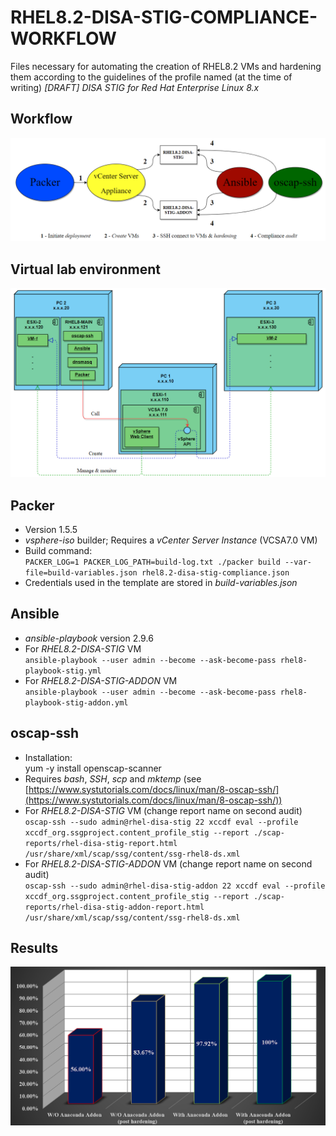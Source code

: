 # RHEL8.2-DISA-STIG-COMPLIANCE-WORKFLOW
Files necessary for automating the creation of RHEL8.2 VMs and hardening them according to the guidelines of the profile named (at the time of writing) _[DRAFT] DISA STIG for Red Hat Enterprise Linux 8.x_
## Workflow
![Workflow diagram](/images/workflow-diagram.png)
## Virtual lab environment
![Env diagram](/images/environment-diagram.png)
## Packer
- Version 1.5.5
- _vsphere-iso_ builder; Requires a _vCenter Server Instance_ (VCSA7.0 VM)
- Build command:  
<span>`PACKER_LOG=1 PACKER_LOG_PATH=build-log.txt ./packer build --var-file=build-variables.json rhel8.2-disa-stig-compliance.json`</span>
- Credentials used in the template are stored in _build-variables.json_
## Ansible
- _ansible-playbook_ version 2.9.6
- For _RHEL8.2-DISA-STIG_ VM  
`ansible-playbook --user admin --become --ask-become-pass rhel8-playbook-stig.yml`
- For _RHEL8.2-DISA-STIG-ADDON_ VM  
`ansible-playbook --user admin --become --ask-become-pass rhel8-playbook-stig-addon.yml`
## oscap-ssh
- Installation:  
    yum -y install openscap-scanner
- Requires _bash_, _SSH_, _scp_ and _mktemp_ (see [https://www.systutorials.com/docs/linux/man/8-oscap-ssh/](https://www.systutorials.com/docs/linux/man/8-oscap-ssh/))
- For _RHEL8.2-DISA-STIG_ VM (change report name on second audit)  
`oscap-ssh --sudo admin@rhel-disa-stig 22 xccdf eval --profile xccdf_org.ssgproject.content_profile_stig --report ./scap-reports/rhel-disa-stig-report.html /usr/share/xml/scap/ssg/content/ssg-rhel8-ds.xml`
- For _RHEL8.2-DISA-STIG-ADDON_ VM (change report name on second audit)  
`oscap-ssh --sudo admin@rhel-disa-stig-addon 22 xccdf eval --profile xccdf_org.ssgproject.content_profile_stig --report ./scap-reports/rhel-disa-stig-addon-report.html /usr/share/xml/scap/ssg/content/ssg-rhel8-ds.xml`
## Results
![Results diagram](/images/compliance-scores-chart.png)
